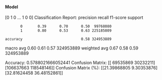 #### Model
[0 1 0 ... 1 0 0]
Classification Report:
              precision    recall  f1-score   support

           0       0.39      0.70      0.50  99768080
           1       0.80      0.53      0.63 225185809

    accuracy                           0.58 324953889
   macro avg       0.60      0.61      0.57 324953889
weighted avg       0.67      0.58      0.59 324953889

Accuracy: 0.5788021666052441
Confusion Matrix:
[[ 69535869  30232211]
 [106637663 118548146]]
Confusion Matrix (%):
[[21.39868805  9.30353876]
 [32.81624458 36.48152861]]
